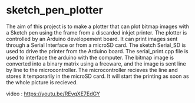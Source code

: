 # sketch_pen_plotter
The aim of this project is to make a plotter that can plot bitmap images with a Sketch pen using the frame from a discarded inkjet printer. The plotter is controlled by an Arduino developement board. It can print images sent through a Serial Interface or from a microSD card. The sketch Serial_SD is used to drive the printer from the Arduino board. The serial_print.cpp file is used to interface the arduino with the computer. The bitmap image is converted into a binary matrix using a freeware, and the image is sent line by line to the microcontroller. The microcontroller recieves the line and stores it temporarily in the microSD card. It will start the printing as soon as the whole picture is recieved.

video : https://youtu.be/REvqXE7EdGY
